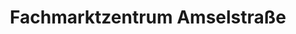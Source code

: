 ---
title: "Fachmarktzentrum Amselstraße"
url: /crimmitschau/fachmarktzentrum-amselstrasse/
shop: Baustoffe
---
